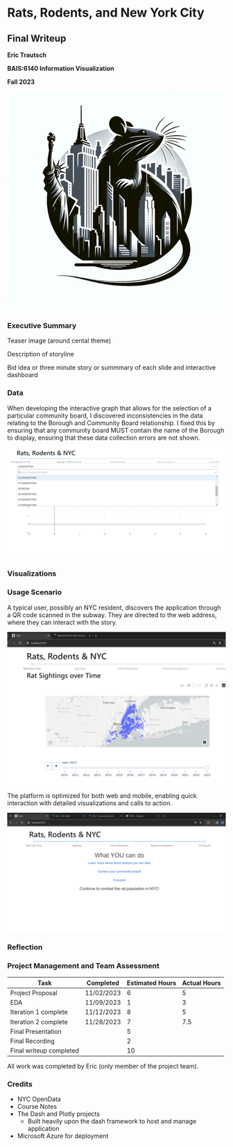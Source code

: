 # Rats, Rodents, and New York City

## Final Writeup

**Eric Trautsch**

**BAIS:6140 Information Visualization**

**Fall 2023**

![Project Logo](assets/ratlogo.png)

### Executive Summary

Teaser image (around cental theme)

Description of storyline

Bid idea or three minute story or summmary of each slide and interactive dashboard

### Data

When developing the interactive graph that allows for the selection of a particular community board, I discovered inconsistencies in the data relating to the Borough and Community Board relationship. I fixed this by ensuring that any community board MUST contain the name of the Borough to display, ensuring that these data collection errors are not shown.

![Data Cleaning For Borough Relationships](assets/DataCleaningIssue.png)

### Visualizations

### Usage Scenario

A typical user, possibly an NYC resident, discovers the application through a QR code scanned in the subway. They are directed to the web address, where they can interact with the story.

![Rat Sightings Over Time Animation](assets/AnimationOfHistoricalSightingsOverTime.png)

The platform is optimized for both web and mobile, enabling quick interaction with detailed visualizations and calls to action.

![Call to Action](assets/CalltoAction.png)

### Reflection


### Project Management and Team Assessment

| **Task**                | **Completed** | **Estimated Hours** | **Actual Hours** |
| ----------------------- | ------------- | ------------------- | ---------------- |
| Project Proposal        | 11/02/2023    | 6                   | 5                |
| EDA                     | 11/09/2023    | 1                   | 3                |
| Iteration 1 complete    | 11/12/2023    | 8                   | 5                |
| Iteration 2 complete    | 11/28/2023    | 7                   | 7.5              |
| Final Presentation      |               | 5                   |                  |
| Final Recording         |               | 2                   |                  |
| Final writeup completed |               | 10                  |                  |

All work was completed by Eric (only member of the project team).

### Credits

- NYC OpenData
- Course Notes
- The Dash and Plotly projects
  - Built heavily upon the dash framework to host and manage application
- Microsoft Azure for deployment